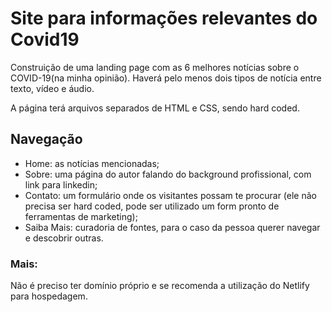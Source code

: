 # Site para informações relevantes do Covid19

Construição de uma landing page com as 6 melhores notícias sobre o COVID-19(na minha opinião). 
Haverá pelo menos dois tipos de notícia entre texto, vídeo e áudio.

A página terá arquivos separados de HTML e CSS, sendo hard coded.

## Navegação

- Home: as notícias mencionadas;
- Sobre: uma página do autor falando do background profissional, com link para linkedin;
- Contato: um formulário onde os visitantes possam te procurar (ele não precisa ser hard coded, pode ser utilizado um form pronto de ferramentas de marketing);
- Saiba Mais: curadoria de fontes, para o caso da pessoa querer navegar e descobrir outras.

### Mais:
Não é preciso ter domínio próprio e se recomenda a utilização do Netlify para hospedagem.

